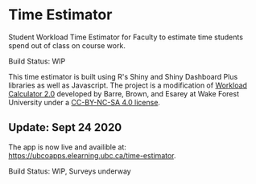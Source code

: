 # Time Estimator
Student Workload Time Estimator for Faculty to estimate time students spend out of class on course work.

Build Status: WIP

This time estimator is built using R's Shiny and Shiny Dashboard Plus libraries as well as Javascript. The project is a modification of [Workload Calculator 2.0](https://cat.wfu.edu/resources/tools/estimator2/ "Workload Calculator 2.0") developed by Barre, Brown, and Esarey at Wake Forest University under a [CC-BY-NC-SA 4.0 license](https://creativecommons.org/licenses/by-nc-sa/4.0/ "CC-BY-NC-SA 4.0").

## Update: Sept 24 2020
The app is now live and availible at: https://ubcoapps.elearning.ubc.ca/time-estimator.

Build Status: WIP, Surveys underway
